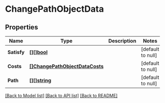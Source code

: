 # ChangePathObjectData

## Properties
Name | Type | Description | Notes
------------ | ------------- | ------------- | -------------
**Satisfy** | [**[][]bool**](array.md) |  | [default to null]
**Costs** | [**[]ChangePathObjectDataCosts**](ChangePathObject_data_costs.md) |  | [default to null]
**Path** | [**[][]string**](array.md) |  | [default to null]

[[Back to Model list]](../README.md#documentation-for-models) [[Back to API list]](../README.md#documentation-for-api-endpoints) [[Back to README]](../README.md)

